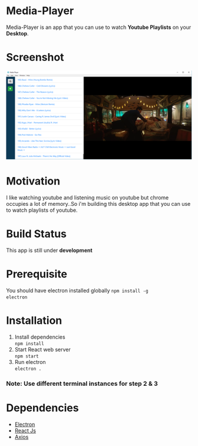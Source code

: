 # Media-Player
Media-Player is an app that you can use to watch <b>Youtube Playlists</b> on your <b>Desktop</b>.

# Screenshot
<img src="https://raw.githubusercontent.com/Abhi10699/Media-Player/master/Screenshots/v2.png" />

# Motivation
I like watching youtube and listening music on youtube but chrome occupies a lot of memory..So i'm building this desktop app that you can use to watch playlists of youtube.

# Build Status
This app is still under <b>development</b>

# Prerequisite
You should have electron installed globally
<code>npm install -g electron </code>

# Installation
<ol>
  <li>Install dependencies
      <br>
    <code>npm install</code>
  </li>
   <li>Start React web server
      <br>
    <code>npm start</code>
  </li>
  
   <li>Run electron
      <br>
    <code>electron .</code>
  </li>
</ol>

<h3>Note: Use different terminal instances for step <b>2</b> & <b>3</b></h3>

# Dependencies
<ul>
  <li><a href="https://github.com/electron/electron">Electron</a></li>
  <li><a href="https://github.com/facebook/react">React Js</a></li>
  <li><a href="https://github.com/axios/axios">Axios</a></li>
</ul>

